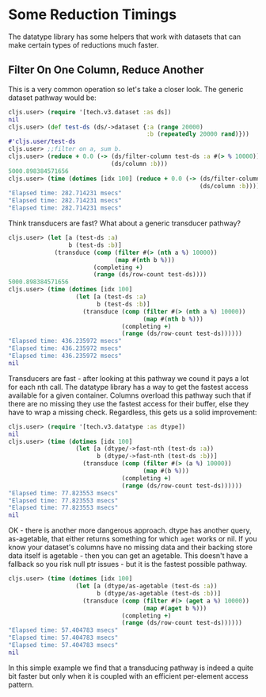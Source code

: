 # Some Reduction Timings


The datatype library has some helpers that work with datasets that can make certain types of
reductions much faster.


## Filter On One Column, Reduce Another

This is a very common operation so let's take a closer look.  The generic dataset
pathway would be:

```clojure
cljs.user> (require '[tech.v3.dataset :as ds])
nil
cljs.user> (def test-ds (ds/->dataset {:a (range 20000)
                                       :b (repeatedly 20000 rand)}))
#'cljs.user/test-ds
cljs.user> ;;filter on a, sum b.
cljs.user> (reduce + 0.0 (-> (ds/filter-column test-ds :a #(> % 10000))
                             (ds/column :b)))
5000.898384571656
cljs.user> (time (dotimes [idx 100] (reduce + 0.0 (-> (ds/filter-column test-ds :a #(> % 10000))
                                                      (ds/column :b)))))
"Elapsed time: 282.714231 msecs"
"Elapsed time: 282.714231 msecs"
"Elapsed time: 282.714231 msecs"
```

Think transducers are fast?  What about a generic transducer pathway?

```clojure
cljs.user> (let [a (test-ds :a)
                 b (test-ds :b)]
             (transduce (comp (filter #(> (nth a %) 10000))
                              (map #(nth b %)))
                        (completing +)
                        (range (ds/row-count test-ds))))
5000.898384571656
cljs.user> (time (dotimes [idx 100] 
                   (let [a (test-ds :a)
                         b (test-ds :b)]
                     (transduce (comp (filter #(> (nth a %) 10000))
                                      (map #(nth b %)))
                                (completing +)
                                (range (ds/row-count test-ds))))))
"Elapsed time: 436.235972 msecs"
"Elapsed time: 436.235972 msecs"
"Elapsed time: 436.235972 msecs"
nil
```

Transducers are fast - after looking at this pathway we cound it
pays a lot for each nth call.  The datatype library has a way
to get the fastest access available for a given container.  Columns overload
this pathway such that if there are no missing they use the fastest
access for their buffer, else they have to wrap a missing check.  Regardless,
this gets us a solid improvement:

```clojure
cljs.user> (require '[tech.v3.datatype :as dtype])
nil
cljs.user> (time (dotimes [idx 100] 
                   (let [a (dtype/->fast-nth (test-ds :a))
                         b (dtype/->fast-nth (test-ds :b))]
                     (transduce (comp (filter #(> (a %) 10000))
                                      (map #(b %)))
                                (completing +)
                                (range (ds/row-count test-ds))))))
"Elapsed time: 77.823553 msecs"
"Elapsed time: 77.823553 msecs"
"Elapsed time: 77.823553 msecs"
nil
```

OK - there is another more dangerous approach.  dtype has another query,
as-agetable, that either returns something for which `aget` works or
nil.  If you know your dataset's columns have no missing data and their
backing store data itself is agetable - then you can get an agetable.  This
doesn't have a fallback so you risk null ptr issues - but it is the fastest
possible pathway.


```clojure
cljs.user> (time (dotimes [idx 100] 
                   (let [a (dtype/as-agetable (test-ds :a))
                         b (dtype/as-agetable (test-ds :b))]
                     (transduce (comp (filter #(> (aget a %) 10000))
                                      (map #(aget b %)))
                                (completing +)
                                (range (ds/row-count test-ds))))))
"Elapsed time: 57.404783 msecs"
"Elapsed time: 57.404783 msecs"
"Elapsed time: 57.404783 msecs"
nil
```


In this simple example we find that a transducing pathway is indeed a quite bit faster but only 
when it is coupled with an efficient per-element access pattern.
